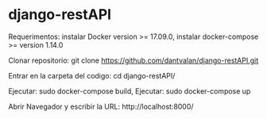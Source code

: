 # django-restAPI

Requerimentos:
instalar Docker version >= 17.09.0, 
instalar docker-compose >= version 1.14.0

Clonar repositorio: 
git clone https://github.com/dantvalan/django-restAPI.git

Entrar en la carpeta del codigo: 
cd django-restAPI/

Ejecutar: sudo docker-compose build, Ejecutar: sudo docker-compose up

Abrir Navegador y escribir la URL: http://localhost:8000/
